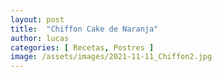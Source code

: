 ```yaml
---
layout: post
title:  "Chiffon Cake de Naranja"
author: lucas
categories: [ Recetas, Postres ]
image: /assets/images/2021-11-11_Chiffon2.jpg
---
```

